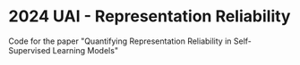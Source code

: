 # 2024 UAI - Representation Reliability

Code for the paper "Quantifying Representation Reliability in Self-Supervised Learning Models"
